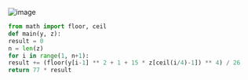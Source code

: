 ![image](https://github.com/sambukalx/3-rd-course/assets/113597597/b4d76909-297a-46d0-98b5-6023a32d6207)
```python
from math import floor, ceil
def main(y, z):
result = 0
n = len(z)
for i in range(1, n+1):
result += (floor(y[i-1] ** 2 + 1 + 15 * z[ceil(i/4)-1]) ** 4) / 26
return 77 * result
```
